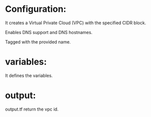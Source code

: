 # Configuration:
It creates a Virtual Private Cloud (VPC) with the specified CIDR block.

Enables DNS support and DNS hostnames.

Tagged with the provided name.

# variables:
It defines the variables.
# output:
output.tf return the vpc id.
